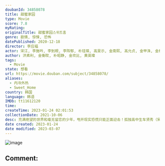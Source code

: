 ```yaml
---
doubanId: 34858078
title: 甜蜜家园
type: Movie
score: 7.8
myRating: 
originalTitle: 甜蜜家园스위트홈
genre: 剧情, 惊悚, 恐怖
datePublished: 2020-12-18
director: 李应福
actor: 宋江, 李施吟, 李到晛, 李阵郁, 朴珪瑛, 高旻示, 金南熙, 高允贞, 金甲洙, 金相浩, 金伊敬, 安道奎, 金圣喆, 禹贤, 李正贤, 车烨, 金昌焕, 金承旭, 李承勋, 函勝敏, 高健汉, 朴成根, 维多利亚·格蕾丝, 佩姬·梁, 马修·杨·金, 白基邦, 柳珍宇, 安东九, 珍妮·博尔特, 冯翠杏, 李信成, 尹志温, 金贤玉, 金姬贞, 郑荷昙, 尹柱万, 许俊硕, 崔高, 许律, 李凤莲, 朴雅仁, 禹正国, 金国熙, 李志夏, 李基赫, 申文成
author: 洪素利, 金衡旼, 朴昭静, 金坎比, 黄英璨
tags:
  - Movie
state: 想看
url: https://movie.douban.com/subject/34858078/
aliases:
  - 内冷外热
  - Sweet_Home
country: 韩国
language: 韩语
IMDb: tt11612120
time: 
createTime: 2023-01-24 02:01:53
collectionDate: 2021-10-06
desc: 充满绝望的世界和毫无留恋的少年，甩开现实恐慌只能正面迎击！孤独高中生车贤秀（宋江饰）的家人在一次事故中去世，之后搬到了一个新公寓，他平静的生活很快就被新住所里开始发生的奇怪事件所扰乱，当人们变成...
date created: 2023-01-24
date modified: 2023-03-07
---
```


![image](p2628425414.jpg)

Comment:
---
